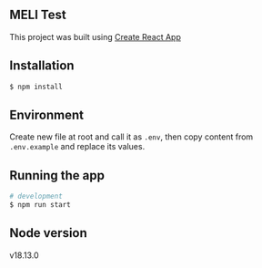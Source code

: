 ## MELI Test

This project was built using [Create React App](https://create-react-app.dev/)

## Installation

```bash
$ npm install
```

## Environment

Create new file at root and call it as `.env`, then copy content from `.env.example` and replace its values.

## Running the app

```bash
# development
$ npm run start
```

## Node version

v18.13.0
